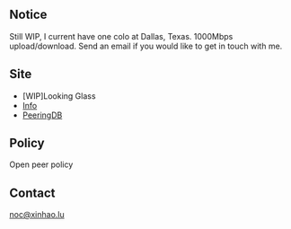 ## Notice

Still WIP, I current have one colo at Dallas, Texas. 1000Mbps upload/download. Send an email if you would like to get in touch with me.

## Site

- [WIP]Looking Glass
- [Info](https://bgp.he.net/AS212243)
- [PeeringDB](https://www.peeringdb.com/net/25372)

## Policy 

Open peer policy

## Contact

noc@xinhao.lu
